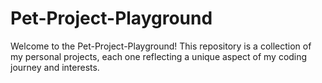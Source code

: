 # Pet-Project-Playground
Welcome to the Pet-Project-Playground! This repository is a collection of my personal projects, each one reflecting a unique aspect of my coding journey and interests. 
